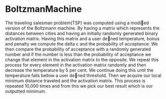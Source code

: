 BoltzmanMachine
===============

The traveling salesman problem(TSP) was computed using a modied version of the Boltzmann machine. By having a matrix which represents the distances between cities and having an initially randomly generated binary activation matrix. Having this matrix and a user dened temperature, bonus and penalty we compute the delta c and the probability of acceptance. We then compare the probability of acceptance with a randomly generated number and if the number is less than the probability of acceptance we change that element in the activation matrix to the opposite. We repeat this process for every element in the activation matrix randomly and then decrease the temperature by 5 per cent. We continue doing this until the temperature falls bellow a user dened threshold. Then we acquire our local minimum distance traveled and the activation matrix. This process is repeated 10,000 times and from this we pick our best result which is our outputted minimum.
